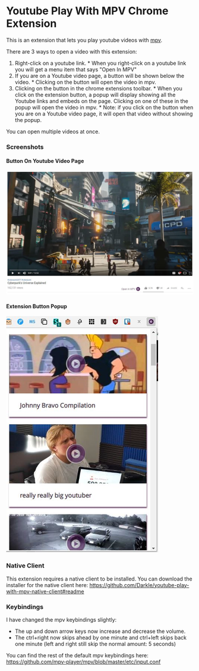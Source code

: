 # Youtube Play With MPV Chrome Extension

This is an extension that lets you play youtube videos with [mpv](https://mpv.io/ "mpv homepage").

There are 3 ways to open a video with this extension:

  1. Right-click on a youtube link.
    * When you right-click on a youtube link you will get a menu item that says "Open In MPV"
  2. If you are on a Youtube video page, a button will be shown below the video.
    * Clicking on the button will open the video in mpv.
  3. Clicking on the button in the chrome extensions toolbar.
    * When you click on the extension button, a popup will display showing all the Youtube links and embeds on the page. Clicking on one of these in the popup will open the video in mpv.
    * Note: if you click on the button when you are on a Youtube video page, it will open that video without showing the popup.

You can open multiple videos at once.

### Screenshots

#### Button On Youtube Video Page

![Youtube video page Open In MPV button](https://github.com/Darkle/youtube-play-with-mpv-chrome-extension/raw/master/readmeMedia/yt-page-button-j.jpg "Youtube video page Open In MPV button")

#### Extension Button Popup

![Extension popup](https://github.com/Darkle/youtube-play-with-mpv-chrome-extension/raw/master/readmeMedia/button-ext-popup.jpg "Extension popup")

### Native Client

This extension requires a native client to be installed. You can download the installer for the native client here: https://github.com/Darkle/youtube-play-with-mpv-native-client#readme

### Keybindings

I have changed the mpv keybindings slightly:

  * The up and down arrow keys now increase and decrease the volume.
  * The ctrl+right now skips ahead by one minute and ctrl+left skips back one minute (left and right still skip the normal amount: 5 seconds)

You can find the rest of the default mpv keybindings here: https://github.com/mpv-player/mpv/blob/master/etc/input.conf
